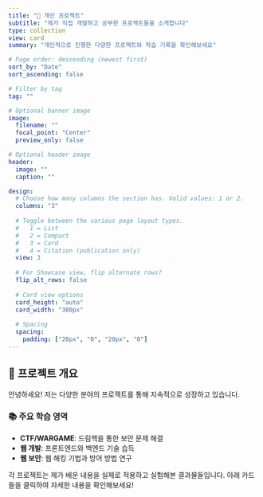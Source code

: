 ```yaml
---
title: "🚀 개인 프로젝트"
subtitle: "제가 직접 개발하고 공부한 프로젝트들을 소개합니다"
type: collection
view: card
summary: "개인적으로 진행한 다양한 프로젝트와 학습 기록을 확인해보세요"

# Page order: descending (newest first)
sort_by: "Date"
sort_ascending: false

# Filter by tag
tag: ""

# Optional banner image
image:
  filename: ""
  focal_point: "Center"
  preview_only: false

# Optional header image
header:
  image: ""
  caption: ""

design:
  # Choose how many columns the section has. Valid values: 1 or 2.
  columns: "3"
  
  # Toggle between the various page layout types.
  #   1 = List
  #   2 = Compact  
  #   3 = Card
  #   4 = Citation (publication only)
  view: 3
  
  # For Showcase view, flip alternate rows?
  flip_alt_rows: false
  
  # Card view options
  card_height: "auto"
  card_width: "300px"
  
  # Spacing
  spacing:
    padding: ["20px", "0", "20px", "0"]
---
```


## 🎯 프로젝트 개요

안녕하세요! 저는 다양한 분야의 프로젝트를 통해 지속적으로 성장하고 있습니다. 

### 📚 주요 학습 영역
- **CTF/WARGAME**: 드림핵을 통한 보안 문제 해결
- **웹 개발**: 프론트엔드와 백엔드 기술 습득
- **웹 보안**: 웹 해킹 기법과 방어 방법 연구

각 프로젝트는 제가 배운 내용을 실제로 적용하고 실험해본 결과물들입니다. 아래 카드들을 클릭하여 자세한 내용을 확인해보세요!
